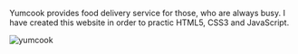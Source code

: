 Yumcook provides food delivery service for those, who are always busy. I have created this website in order to practic HTML5, CSS3 and JavaScript.


![yumcook](https://user-images.githubusercontent.com/67823694/103581889-2460e180-4edd-11eb-97cc-867db4248dab.JPG)
